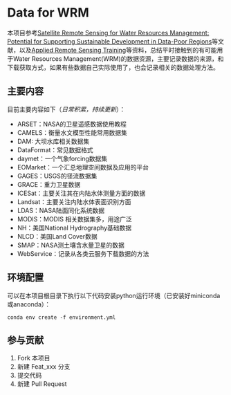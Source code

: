 # Data for WRM

本项目参考[Satellite Remote Sensing for Water Resources Management: Potential for Supporting Sustainable Development in Data-Poor Regions](https://doi.org/10.1029/2017WR022437)等文献，以及[Applied Remote Sensing Training](https://arset.gsfc.nasa.gov/)等资料，总结平时接触到的有可能用于Water Resources Management(WRM)的数据资源，主要记录数据的来源，和下载获取方式，如果有些数据自己实际使用了，也会记录相关的数据处理方法。

## 主要内容

目前主要内容如下（*日常积累，持续更新*）：

- ARSET：NASA的卫星遥感数据使用教程
- CAMELS：衡量水文模型性能常用数据集
- DAM: 大坝水库相关数据集
- DataFormat：常见数据格式
- daymet：一个气象forcing数据集
- EOMarket：一个汇总地理空间数据及应用的平台
- GAGES：USGS的径流数据集
- GRACE：重力卫星数据
- ICESat：主要关注其在内陆水体测量方面的数据
- Landsat：主要关注内陆水体表面识别方面
- LDAS：NASA陆面同化系统数据
- MODIS：MODIS 相关数据集多，用途广泛
- NH：美国National Hydrography基础数据
- NLCD：美国Land Cover数据
- SMAP：NASA测土壤含水量卫星的数据
- WebService：记录从各类云服务下载数据的方法

## 环境配置

可以在本项目根目录下执行以下代码安装python运行环境（已安装好miniconda或anaconda）：

```Shell
conda env create -f environment.yml
```

## 参与贡献

1. Fork 本项目
2. 新建 Feat_xxx 分支
3. 提交代码
4. 新建 Pull Request
